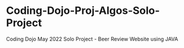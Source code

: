# Coding-Dojo-Proj-Algos-Solo-Project
Coding Dojo May 2022 Solo Project - Beer Review Website using JAVA
